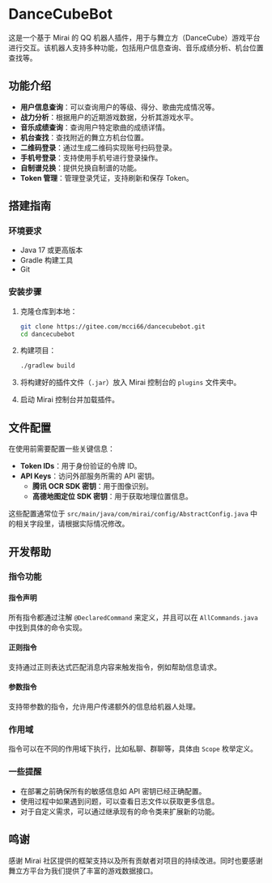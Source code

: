 # DanceCubeBot

这是一个基于 Mirai 的 QQ 机器人插件，用于与舞立方（DanceCube）游戏平台进行交互。该机器人支持多种功能，包括用户信息查询、音乐成绩分析、机台位置查找等。

## 功能介绍

- **用户信息查询**：可以查询用户的等级、得分、歌曲完成情况等。
- **战力分析**：根据用户的近期游戏数据，分析其游戏水平。
- **音乐成绩查询**：查询用户特定歌曲的成绩详情。
- **机台查找**：查找附近的舞立方机台位置。
- **二维码登录**：通过生成二维码实现账号扫码登录。
- **手机号登录**：支持使用手机号进行登录操作。
- **自制谱兑换**：提供兑换自制谱的功能。
- **Token 管理**：管理登录凭证，支持刷新和保存 Token。

## 搭建指南

### 环境要求

- Java 17 或更高版本
- Gradle 构建工具
- Git

### 安装步骤

1. 克隆仓库到本地：
   ```bash
   git clone https://gitee.com/mcci66/dancecubebot.git
   cd dancecubebot
   ```

2. 构建项目：
   ```bash
   ./gradlew build
   ```

3. 将构建好的插件文件（`.jar`）放入 Mirai 控制台的 `plugins` 文件夹中。

4. 启动 Mirai 控制台并加载插件。

## 文件配置

在使用前需要配置一些关键信息：

- **Token IDs**：用于身份验证的令牌 ID。
- **API Keys**：访问外部服务所需的 API 密钥。
  - **腾讯 OCR SDK 密钥**：用于图像识别。
  - **高德地图定位 SDK 密钥**：用于获取地理位置信息。

这些配置通常位于 `src/main/java/com/mirai/config/AbstractConfig.java` 中的相关字段里，请根据实际情况修改。

## 开发帮助

### 指令功能

#### 指令声明

所有指令都通过注解 `@DeclaredCommand` 来定义，并且可以在 `AllCommands.java` 中找到具体的命令实现。

#### 正则指令

支持通过正则表达式匹配消息内容来触发指令，例如帮助信息请求。

#### 参数指令

支持带参数的指令，允许用户传递额外的信息给机器人处理。

### 作用域

指令可以在不同的作用域下执行，比如私聊、群聊等，具体由 `Scope` 枚举定义。

### 一些提醒

- 在部署之前确保所有的敏感信息如 API 密钥已经正确配置。
- 使用过程中如果遇到问题，可以查看日志文件以获取更多信息。
- 对于自定义需求，可以通过继承现有的命令类来扩展新的功能。

## 鸣谢

感谢 Mirai 社区提供的框架支持以及所有贡献者对项目的持续改进。同时也要感谢舞立方平台为我们提供了丰富的游戏数据接口。